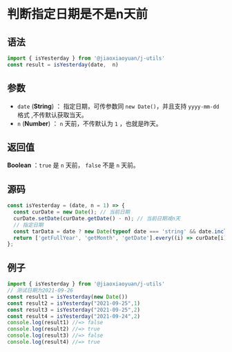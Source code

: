 
# 判断指定日期是不是n天前

## 语法


```js
import { isYesterday } from '@jiaoxiaoyuan/j-utils'
const result = isYesterday(date,  n)
```

## 参数

- `date` (**String**) ： 指定日期，可传参数同 `new Date()`，并且支持 `yyyy-mm-dd`格式 ,不传默认获取当天。
- `n` (**Number**) ：  `n` 天前，不传默认为 `1` ，也就是昨天。

## 返回值

**Boolean** ：`true` 是 `n` 天前， `false` 不是 `n` 天前。


## 源码

```js
const isYesterday = (date, n = 1) => {
  const curDate = new Date(); // 当前日期
  curDate.setDate(curDate.getDate() - n); // 当前日期减n天
  // 指定日期
  const tarData = date ? new Date(typeof date === 'string' && date.includes('-') ? date.replace(/-/g, '/') : date) : new Date();
  return ['getFullYear', 'getMonth', 'getDate'].every((i) => curDate[i]() === tarData[i]());
};
```

## 例子


```js
import { isYesterday } from '@jiaoxiaoyuan/j-utils'
// 测试日期为2021-09-26
const result1 = isYesterday(new Date())
const result2 = isYesterday("2021-09-25",1)
const result3 = isYesterday("2021-09-25",2)
const result4 = isYesterday("2021-09-24",2)
console.log(result1) //=> false
console.log(result2) //=> true
console.log(result3) //=> false
console.log(result4) //=> true
```